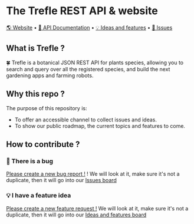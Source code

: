 
# The Trefle REST API & website

[🌎 Website](https://trefle.io)  •  [📖 API Documentation](https://trefle.io/reference)  •  [💡 Ideas and features](https://github.com/orgs/treflehq/projects/3)  •  [🐛 Issues](https://github.com/orgs/treflehq/projects/2)

## What is Trefle ?

🍀 Trefle is a botanical JSON REST API for plants species, allowing you to search and query over all the registered species, and build the next gardening apps and farming robots.

## Why this repo ?

The purpose of this repository is:
- To offer an accessible channel to collect issues and ideas.
- To show our public roadmap, the current topics and features to come.

## How to contribute ?

### 🚨 There is a bug

[Please create a new bug report !](https://github.com/treflehq/trefle-api/issues/new?assignees=&labels=&template=bug_report.md&title=) ! We will look at it, make sure it's not a duplicate, then it will go into our [Issues board](https://github.com/orgs/treflehq/projects/2)

### 💡 I have a feature idea

[Please create a new feature request !](https://github.com/treflehq/trefle-api/issues/new?assignees=&labels=&template=feature_request.md&title=) We will look at it, make sure it's not a duplicate, then it will go into our [Ideas and features board](https://github.com/orgs/treflehq/projects/3)
